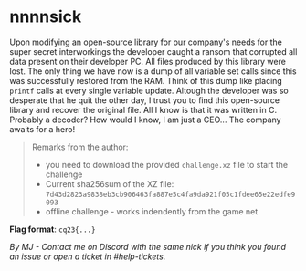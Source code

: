 # nnnnsick

Upon modifying an open-source library for our company's needs for the super secret interworkings the developer caught a ransom that corrupted all data present on their developer PC. All files produced by this library were lost. The only thing we have now is a dump of all variable set calls since this was successfully restored from the RAM. Think of this dump like placing `printf` calls at every single variable update. Altough the developer was so desperate that he quit the other day, I trust you to find this open-source library and recover the original file. All I know is that it was written in C. Probably a decoder? How would I know, I am just a CEO... The company awaits for a hero!

> Remarks from the author:
> * you need to download the provided `challenge.xz` file to start the challenge
> * Current sha256sum of the XZ file: `7d43d2823a9838eb3cb906463fa887e5c4fa9da921f05c1fdee65e22edfe9093` 
> * offline challenge - works indendently from the game net

**Flag format**: `cq23{...}`

*By MJ - Contact me on Discord with the same nick if you think you found an issue or open a ticket in #help-tickets.*